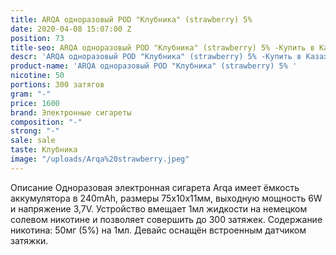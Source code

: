 ```yaml
---
title: ARQA одноразовый POD "Клубника" (strawberry) 5%
date: 2020-04-08 15:07:00 Z
position: 73
title-seo: ARQA одноразовый POD "Клубника" (strawberry) 5% -Купить в Казахстане
descr: 'ARQA одноразовый POD "Клубника" (strawberry) 5% -Купить в Казахстане '
product-name: 'ARQA одноразовый POD "Клубника" (strawberry) 5% '
nicotine: 50
portions: 300 затягов
gram: "-"
price: 1600
brand: Электронные сигареты
composition: "-"
strong: "-"
sale: sale
taste: Клубника
image: "/uploads/Arqa%20strawberry.jpeg"
---
```


Описание
Одноразовая электронная сигарета Arqa имеет ёмкость аккумулятора в 240mAh, размеры 75х10х11мм, выходную мощность 6W и напряжение 3,7V. Устройство вмещает 1мл жидкости на немецком солевом никотине и позволяет совершить до 300 затяжек. Содержание никотина: 50мг (5%) на 1мл. Девайс оснащён встроенным датчиком затяжки.